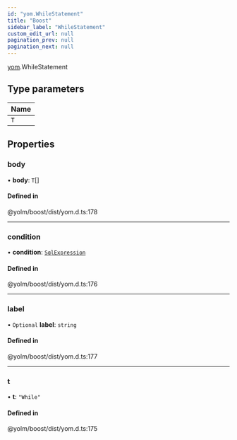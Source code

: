 ```yaml
---
id: "yom.WhileStatement"
title: "Boost"
sidebar_label: "WhileStatement"
custom_edit_url: null
pagination_prev: null
pagination_next: null
---
```


[yom](../namespaces/yom.md).WhileStatement

## Type parameters

| Name |
| :------ |
| `T` |

## Properties

### body

• **body**: `T`[]

#### Defined in

@yolm/boost/dist/yom.d.ts:178

___

### condition

• **condition**: [`SqlExpression`](../namespaces/yom.md#sqlexpression)

#### Defined in

@yolm/boost/dist/yom.d.ts:176

___

### label

• `Optional` **label**: `string`

#### Defined in

@yolm/boost/dist/yom.d.ts:177

___

### t

• **t**: ``"While"``

#### Defined in

@yolm/boost/dist/yom.d.ts:175
